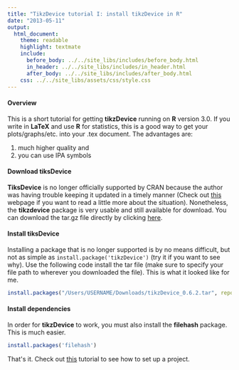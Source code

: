 ```yaml
---
title: "TikzDevice tutorial I: install tikzDevice in R"
date: "2013-05-11"
output:
  html_document:
    theme: readable
    highlight: textmate
    include:
      before_body: ../../site_libs/includes/before_body.html
      in_header: ../../site_libs/includes/in_header.html
      after_body: ../../site_libs/includes/after_body.html
    css: ../../site_libs/assets/css/style.css
---
```


#### Overview

This is a short tutorial for getting __tikzDevice__ running on __R__ version 3.0. If 
you write in __LaTeX__ and use __R__ for statistics, this is a good way to get your 
plots/graphs/etc. into your .tex document. The advantages are:

1. much higher quality and
2. you can use IPA symbols

#### Download tiksDevice

__TiksDevice__ is no longer officially supported by CRAN because the author was having 
trouble keeping it updated in a timely manner (Check out [this][why] webpage if you want 
to read a little more about the situation). Nonetheless, the __tikzdevice__ package is 
very usable and still available for download. You can download the tar.gz file directly 
by clicking [here][download].

#### Install tiksDevice

Installing a package that is no longer supported is by no means difficult, but not as 
simple as ```install.package('tikzDevice')``` (try it if you want to see why). Use the 
following code install the tar file (make sure to specify your file path to wherever you 
downloaded the file). This is what it looked like for me.


```r
install.packages("/Users/USERNAME/Downloads/tikzDevice_0.6.2.tar", repos = NULL, type="source")
```

#### Install dependencies

In order for __tikzDevice__ to work, you must also install the __filehash__ package. This is much easier.


```r
install.packages('filehash')
```

That's it. Check out [this][tikz-latex] tutorial to see how to set up a project.

[why]: http://cran.r-project.org/web/packages/tikzDevice/index.html
[download]: http://cran.r-project.org/src/contrib/Archive/tikzDevice/tikzDevice_0.6.2.tar.gz
[tikz-latex]: /posts/2013-05-17_tikz_-_projects/index.html

